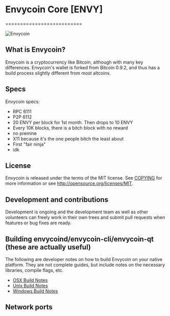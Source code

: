 # Envycoin Core [ENVY]
==========================

![Envycoin](http://i.imgur.com/O3jzScK.png)

## What is Envycoin?
Envycoin is a cryptocurrency like Bitcoin, although with many key differences. Envycoin's wallet is forked from Bitcoin 0.9.2, and thus has a build process slightly different from most altcoins.

## Specs

Envycoin specs:

* RPC 6111
* P2P 6112
* 20 ENVY per block for 1st month. Then drops to 10 ENVY
* Every 10K blocks, there is a bitch block with no reward
* no premine
* X11 because it's the one people bitch the least about
* First "fair ninja" 
* idk 


## License
Envycoin is released under the terms of the MIT license. See [COPYING](COPYING)
for more information or see http://opensource.org/licenses/MIT.

## Development and contributions
Development is ongoing and the development team as well as other volunteers can freely work in their own trees and submit pull requests when features or bug fixes are ready.



##  Building envycoind/envycoin-cli/envycoin-qt (these are actually useful)

  The following are developer notes on how to build Envycoin on your native platform. They are not complete guides, but include notes on the necessary libraries, compile flags, etc.

  - [OSX Build Notes](doc/build-osx.md)
  - [Unix Build Notes](doc/build-unix.md)
  - [Windows Build Notes](doc/build-msw.md)

## Network ports

